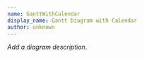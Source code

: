 ```yaml
---
name: GanttWithCalendar
display_name: Gantt Diagram with Calendar
author: unknown
---
```

_Add a diagram description_.
